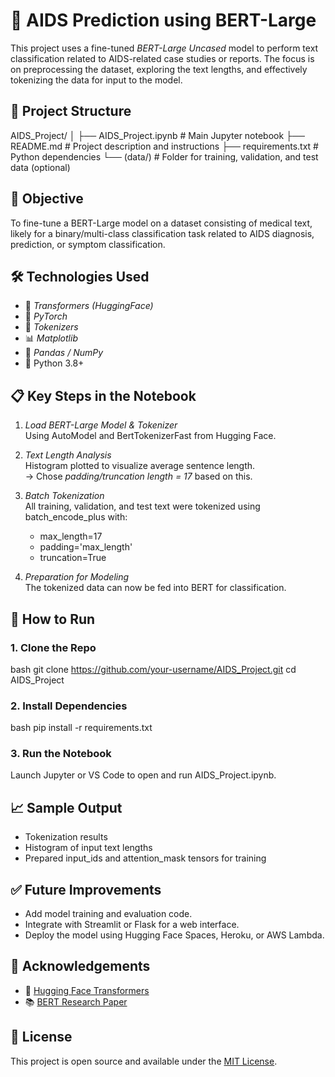 # 🧪 AIDS Prediction using BERT-Large

This project uses a fine-tuned *BERT-Large Uncased* model to perform text classification related to AIDS-related case studies or reports. The focus is on preprocessing the dataset, exploring the text lengths, and effectively tokenizing the data for input to the model.

## 📁 Project Structure


AIDS_Project/
│
├── AIDS_Project.ipynb          # Main Jupyter notebook
├── README.md                   # Project description and instructions
├── requirements.txt            # Python dependencies
└── (data/)                     # Folder for training, validation, and test data (optional)


## 📌 Objective

To fine-tune a BERT-Large model on a dataset consisting of medical text, likely for a binary/multi-class classification task related to AIDS diagnosis, prediction, or symptom classification.

## 🛠 Technologies Used

- 🧠 *Transformers (HuggingFace)*
- 🔢 *PyTorch*
- 🧼 *Tokenizers*
- 📊 *Matplotlib*
- 📄 *Pandas / NumPy*
- 🐍 Python 3.8+

## 📋 Key Steps in the Notebook

1. *Load BERT-Large Model & Tokenizer*  
   Using AutoModel and BertTokenizerFast from Hugging Face.

2. *Text Length Analysis*  
   Histogram plotted to visualize average sentence length.  
   → Chose *padding/truncation length = 17* based on this.

3. *Batch Tokenization*  
   All training, validation, and test text were tokenized using batch_encode_plus with:
   - max_length=17
   - padding='max_length'
   - truncation=True

4. *Preparation for Modeling*  
   The tokenized data can now be fed into BERT for classification.

## 🚀 How to Run

### 1. Clone the Repo
bash
git clone https://github.com/your-username/AIDS_Project.git
cd AIDS_Project


### 2. Install Dependencies
bash
pip install -r requirements.txt


### 3. Run the Notebook
Launch Jupyter or VS Code to open and run AIDS_Project.ipynb.

## 📈 Sample Output

- Tokenization results
- Histogram of input text lengths
- Prepared input_ids and attention_mask tensors for training

## ✅ Future Improvements

- Add model training and evaluation code.
- Integrate with Streamlit or Flask for a web interface.
- Deploy the model using Hugging Face Spaces, Heroku, or AWS Lambda.

## 🙌 Acknowledgements

- 🤗 [Hugging Face Transformers](https://huggingface.co/transformers/)
- 📚 [BERT Research Paper](https://arxiv.org/abs/1810.04805)

## 📝 License

This project is open source and available under the [MIT License](LICENSE).
